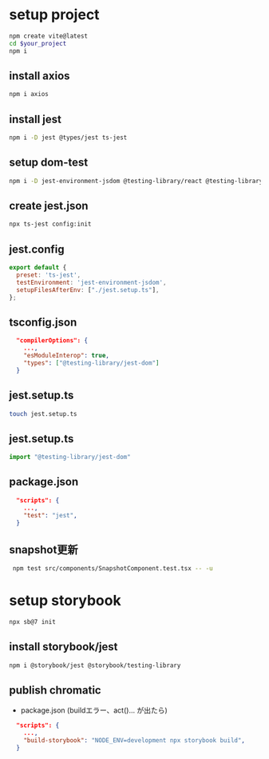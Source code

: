 # setup project

```sh
npm create vite@latest
cd $your_project
npm i
```

## install axios

```sh
npm i axios
```

## install jest

```sh
npm i -D jest @types/jest ts-jest
```

## setup dom-test

```sh
npm i -D jest-environment-jsdom @testing-library/react @testing-library/jest-dom @testing-library/user-event
```

## create jest.json

```sh
npx ts-jest config:init
```

## jest.config

```js
export default {
  preset: 'ts-jest',
  testEnvironment: 'jest-environment-jsdom',
  setupFilesAfterEnv: ["./jest.setup.ts"],
};
```

## tsconfig.json

```json
  "compilerOptions": {
    ...,
    "esModuleInterop": true,
    "types": ["@testing-library/jest-dom"]
  }
```

## jest.setup.ts

```sh
touch jest.setup.ts
```

## jest.setup.ts
```ts
import "@testing-library/jest-dom"
```

## package.json

```json
  "scripts": {
    ...,
    "test": "jest",
  }
```

## snapshot更新

```sh
 npm test src/components/SnapshotComponent.test.tsx -- -u
 ```

# setup storybook

```sh
npx sb@7 init
```

## install storybook/jest

```sh
npm i @storybook/jest @storybook/testing-library
```

## publish chromatic

* package.json (buildエラー、act()... が出たら)

```json
  "scripts": {
    ...,
    "build-storybook": "NODE_ENV=development npx storybook build",
  }
```
